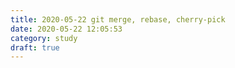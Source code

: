```yaml
---
title: 2020-05-22 git merge, rebase, cherry-pick
date: 2020-05-22 12:05:53
category: study
draft: true
---
```

